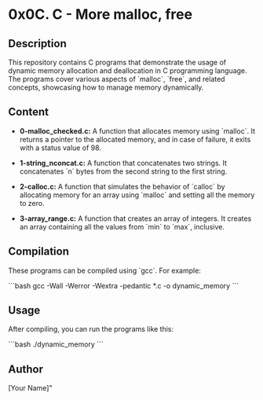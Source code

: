# 0x0C. C - More malloc, free

## Description

This repository contains C programs that demonstrate the usage of dynamic memory allocation and deallocation in C programming language. The programs cover various aspects of \`malloc\`, \`free\`, and related concepts, showcasing how to manage memory dynamically.

## Content

- **0-malloc_checked.c:**
  A function that allocates memory using \`malloc\`. It returns a pointer to the allocated memory, and in case of failure, it exits with a status value of 98.

- **1-string_nconcat.c:**
  A function that concatenates two strings. It concatenates \`n\` bytes from the second string to the first string.

- **2-calloc.c:**
  A function that simulates the behavior of \`calloc\` by allocating memory for an array using \`malloc\` and setting all the memory to zero.

- **3-array_range.c:**
  A function that creates an array of integers. It creates an array containing all the values from \`min\` to \`max\`, inclusive.

## Compilation

These programs can be compiled using \`gcc\`. For example:

\`\`\`bash
gcc -Wall -Werror -Wextra -pedantic *.c -o dynamic_memory
\`\`\`

## Usage

After compiling, you can run the programs like this:

\`\`\`bash
./dynamic_memory
\`\`\`

## Author

[Your Name]"

